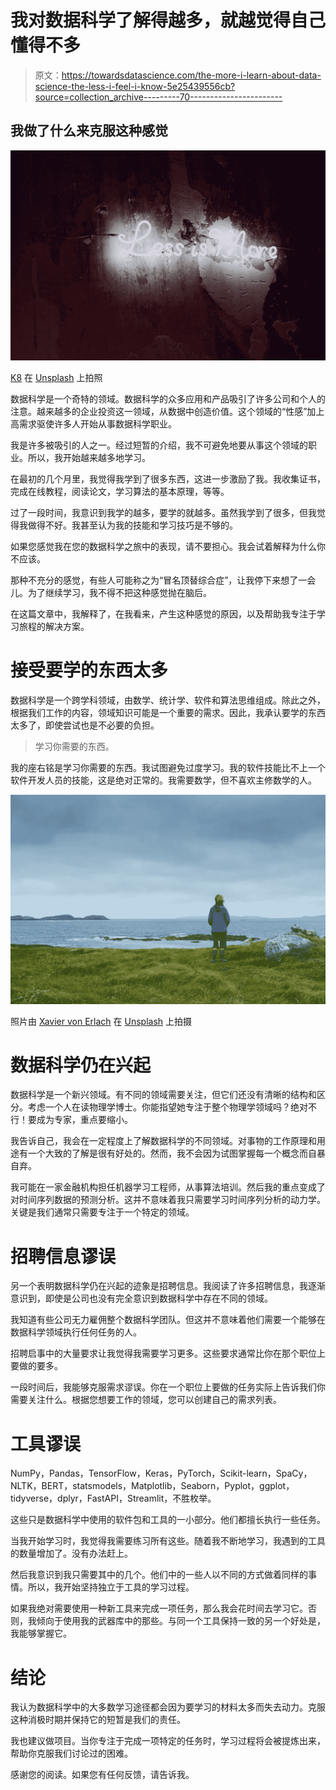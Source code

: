 # 我对数据科学了解得越多，就越觉得自己懂得不多

> 原文：<https://towardsdatascience.com/the-more-i-learn-about-data-science-the-less-i-feel-i-know-5e25439556cb?source=collection_archive---------70----------------------->

## 我做了什么来克服这种感觉

![](img/316076faed561bbb083e71d86d30370a.png)

[K8](https://unsplash.com/@k8_iv?utm_source=unsplash&utm_medium=referral&utm_content=creditCopyText) 在 [Unsplash](https://unsplash.com/s/photos/more-less?utm_source=unsplash&utm_medium=referral&utm_content=creditCopyText) 上拍照

数据科学是一个奇特的领域。数据科学的众多应用和产品吸引了许多公司和个人的注意。越来越多的企业投资这一领域，从数据中创造价值。这个领域的“性感”加上高需求驱使许多人开始从事数据科学职业。

我是许多被吸引的人之一。经过短暂的介绍，我不可避免地要从事这个领域的职业。所以，我开始越来越多地学习。

在最初的几个月里，我觉得我学到了很多东西，这进一步激励了我。我收集证书，完成在线教程，阅读论文，学习算法的基本原理，等等。

过了一段时间，我意识到我学的越多，要学的就越多。虽然我学到了很多，但我觉得我做得不好。我甚至认为我的技能和学习技巧是不够的。

如果您感觉我在您的数据科学之旅中的表现，请不要担心。我会试着解释为什么你不应该。

那种不充分的感觉，有些人可能称之为“冒名顶替综合症”，让我停下来想了一会儿。为了继续学习，我不得不把这种感觉抛在脑后。

在这篇文章中，我解释了，在我看来，产生这种感觉的原因，以及帮助我专注于学习旅程的解决方案。

# **接受要学的东西太多**

数据科学是一个跨学科领域，由数学、统计学、软件和算法思维组成。除此之外，根据我们工作的内容，领域知识可能是一个重要的需求。因此，我承认要学的东西太多了，即使尝试也是不必要的负担。

> 学习你需要的东西。

我的座右铭是学习你需要的东西。我试图避免过度学习。我的软件技能比不上一个软件开发人员的技能，这是绝对正常的。我需要数学，但不喜欢主修数学的人。

![](img/144d103515f0cdd0069fcbd0588dad84.png)

照片由 [Xavier von Erlach](https://unsplash.com/@xavier_von_erlach?utm_source=unsplash&utm_medium=referral&utm_content=creditCopyText) 在 [Unsplash](https://unsplash.com/s/photos/more-less?utm_source=unsplash&utm_medium=referral&utm_content=creditCopyText) 上拍摄

# **数据科学仍在兴起**

数据科学是一个新兴领域。有不同的领域需要关注，但它们还没有清晰的结构和区分。考虑一个人在读物理学博士。你能指望她专注于整个物理学领域吗？绝对不行！要成为专家，重点要缩小。

我告诉自己，我会在一定程度上了解数据科学的不同领域。对事物的工作原理和用途有一个大致的了解是很有好处的。然而，我不会因为试图掌握每一个概念而自暴自弃。

我可能在一家金融机构担任机器学习工程师，从事算法培训。然后我的重点变成了对时间序列数据的预测分析。这并不意味着我只需要学习时间序列分析的动力学。关键是我们通常只需要专注于一个特定的领域。

# **招聘信息谬误**

另一个表明数据科学仍在兴起的迹象是招聘信息。我阅读了许多招聘信息，我逐渐意识到，即使是公司也没有完全意识到数据科学中存在不同的领域。

我知道有些公司无力雇佣整个数据科学团队。但这并不意味着他们需要一个能够在数据科学领域执行任何任务的人。

招聘启事中的大量要求让我觉得我需要学习更多。这些要求通常比你在那个职位上要做的要多。

一段时间后，我能够克服需求谬误。你在一个职位上要做的任务实际上告诉我们你需要关注什么。根据您想要工作的领域，您可以创建自己的需求列表。

# **工具谬误**

NumPy，Pandas，TensorFlow，Keras，PyTorch，Scikit-learn，SpaCy，NLTK，BERT，statsmodels，Matplotlib，Seaborn，Pyplot，ggplot，tidyverse，dplyr，FastAPI，Streamlit，不胜枚举。

这些只是数据科学中使用的软件包和工具的一小部分。他们都擅长执行一些任务。

当我开始学习时，我觉得我需要练习所有这些。随着我不断地学习，我遇到的工具的数量增加了。没有办法赶上。

然后我意识到我只需要其中的几个。他们中的一些人以不同的方式做着同样的事情。所以，我开始坚持独立于工具的学习过程。

如果我绝对需要使用一种新工具来完成一项任务，那么我会花时间去学习它。否则，我倾向于使用我的武器库中的那些。与同一个工具保持一致的另一个好处是，我能够掌握它。

# **结论**

我认为数据科学中的大多数学习途径都会因为要学习的材料太多而失去动力。克服这种消极时期并保持它的短暂是我们的责任。

我也建议做项目。当你专注于完成一项特定的任务时，学习过程将会被提炼出来，帮助你克服我们讨论过的困难。

感谢您的阅读。如果您有任何反馈，请告诉我。